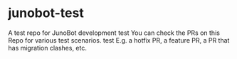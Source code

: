 # junobot-test

A test repo for JunoBot development
test
You can check the PRs on this Repo for various test scenarios.
test
E.g. a hotfix PR, a feature PR, a PR that has migration clashes, etc.


